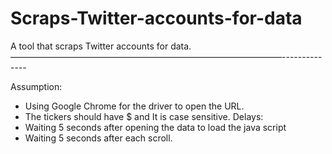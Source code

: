 # Scraps-Twitter-accounts-for-data
A tool that scraps Twitter accounts for data.  
———————————————————————————————--------------

Assumption: 
- Using Google Chrome for the driver to open the URL. 
- The tickers should have $ and It is case sensitive.
Delays: 
- Waiting 5 seconds after opening the data to load the java script 
- Waiting 5 seconds after each scroll. 
